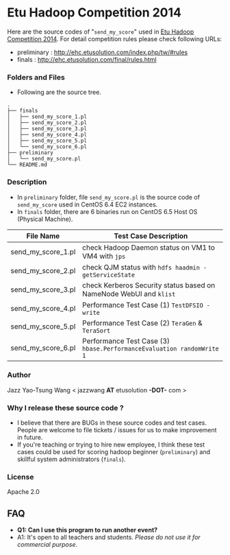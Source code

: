 # Etu Hadoop Competition 2014

Here are the source codes of "`send_my_score`" used in [Etu Hadoop Competition 2014][1]. For detail competition rules please check following URLs:

 * preliminary : http://ehc.etusolution.com/index.php/tw/#rules
 * finals : http://ehc.etusolution.com/final/rules.html

### Folders and Files

 * Following are the source tree.
```
.
├── finals
│   ├── send_my_score_1.pl
│   ├── send_my_score_2.pl
│   ├── send_my_score_3.pl
│   ├── send_my_score_4.pl
│   ├── send_my_score_5.pl
│   └── send_my_score_6.pl
├── preliminary
│   └── send_my_score.pl
└── README.md
```

### Description

 * In `preliminary` folder, file `send_my_score.pl` is the source code of `send_my_score` used in CentOS 6.4 EC2 instances.
 * In `finals` folder, there are 6 binaries run on CentOS 6.5 Host OS (Physical Machine).

  File Name          | Test Case Description
  -------------------|----------------------
  send_my_score_1.pl | check Hadoop Daemon status on VM1 to VM4 with `jps`
  send_my_score_2.pl | check QJM status with `hdfs haadmin -getServiceState`
  send_my_score_3.pl | check Kerberos Security status based on NameNode WebUI and `klist`
  send_my_score_4.pl | Performance Test Case (1) `TestDFSIO -write`
  send_my_score_5.pl | Performance Test Case (2) `TeraGen` & `TeraSort`
  send_my_score_6.pl | Performance Test Case (3) `hbase.PerformanceEvaluation randomWrite 1`

### Author

Jazz Yao-Tsung Wang < jazzwang **AT** etusolution **-DOT-** com >

### Why I release these source code ?

 * I believe that there are BUGs in these source codes and test cases. People are welcome to file tickets / issues for us to make improvement in future.
 * If you're teaching or trying to hire new employee, I think these test cases could be used for scoring hadoop beginner (`preliminary`) and skillful system administrators (`finals`).

### License

Apache 2.0

## FAQ

 * **Q1: Can I use this program to run another event?**
 * A1: It's open to all teachers and students. *Please do not use it for commercial purpose*.


  [1]: http://ehc.etusolution.com
